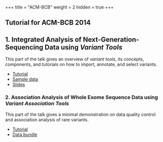 +++
title = "ACM-BCB"
weight = 2
hidden = true
+++

## Tutorial for ACM-BCB 2014 



## 1. Integrated Analysis of Next-Generation-Sequencing Data using *Variant Tools*

This part of the talk gives an overview of *variant tools*, its concepts, components, and tutorials on how to import, annotate, and select variants. 



*   [Tutorial][1] 
*   [Sample data][2]
*   [Slides][3]


### 2. Association Analysis of Whole Exome Sequence Data using *Variant Association Tools*

This part of the talk gives a minimal demonstration on data quality control and association analysis of rare variants. 



*   [Tutorial][4]
*   [Data bundle][6]

 [1]:    /documentation/tutorials/tutorialacm/ 
 [2]:    /documentation/tutorials/ACM-BCB/ACM-BCB2014-tutorial-data.tgz/
 [3]:    /documentation/tutorials/ACM-BCB/vtools_tutorial.pdf/
 [4]:    /documentation/tutorials/ACM-BCB/VATBasic.pdf/
 [6]:  http://swap.tigerwang.org/index.php/s/dwXiWSJu7AfMjH6/download
